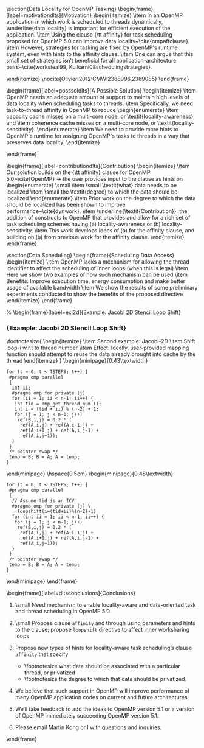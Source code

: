 \section{Data Locality for OpenMP Tasking}
\begin{frame}[label=motivationdlts]{Motivation}
\begin{itemize}
\item  In an OpenMP application in which work is scheduled to threads dynamically, \underline{data locality} is important for efficient execution of the application.
\item Using the clause {\tt affinity} for task scheduling proposed for OpenMP 5.0 can improve data locality~\cite{ompaffclause}.
\item However, strategies for tasking are fixed by OpenMP's runtime system, even with hints to the affinity clause.
\item One can argue that this small set of strategies isn’t beneficial for all application-architecture pairs~\cite{worksteal99, Kulkarni08schedulingstrategies}.

\end{itemize}
\nocite{Olivier:2012:CMW:2388996.2389085}
\end{frame}

\begin{frame}[label=posssoldlts]{A Possible Solution}
\begin{itemize}
\item OpenMP needs an adequate amount of support to maintain high levels of data locality when scheduling tasks to threads.
\item Specifically, we need task-to-thread affinity in OpenMP to reduce
\begin{enumerate} 
\item capacity cache misses on a multi-core node, or \textit{locality-awareness}, and 
\item coherence cache misses on a multi-core node, or \textit{locality-sensitivity}.
\end{enumerate}
\item We need to provide more hints to OpenMP's runtime for assigning OpenMP's tasks to threads in a way that preserves data locality.
\end{itemize}

\end{frame} 




\begin{frame}[label=contributiondlts]{Contribution} 
\begin{itemize} 
 \item Our solution builds on the {\tt affinity} clause for OpenMP 5.0~\cite{OpenMP} $\rightarrow$ the user provides input to the clause as hints on
\begin{enumerate} 
\small \item \small \textit{what} data needs to be localized
\item \small the \textit{degree} to which the data should be localized
\end{enumerate}
\item Prior work on the degree to which the data should be localized has been shown to improve performance~\cite{dynwork}.
\item \underline{\textit{Contribution}}: the addition of constructs to OpenMP that provides and allow for a rich set of task scheduling schemes having (a) locality-awareness or (b) locality-sensitivity.
\item This work develops ideas of (a) for the affinity clause, and building on (b) from previous work for the affinity clause.
\end{itemize}
\end{frame}


\section{Data Scheduling}
\begin{frame}{Scheduling Data Access}
\begin{itemize}
    \item OpenMP lacks a mechanism for allowing the thread identifier to affect the scheduling of inner loops (when this is legal)
    \item Here we show two examples of how such mechanism can be used
    \item Benefits: Improve execution time, energy consumption and make better usage of available bandwidth
    \item We show the results of some preliminary experiments conducted to show the benefits of the proposed directive
\end{itemize}
\end{frame}

% \begin{frame}[label=exj2d]{Example: Jacobi 2D Stencil Loop Shift}

### {Example: Jacobi 2D Stencil Loop Shift}
\footnotesize{
\begin{itemize}
    \item Second example: Jacobi-2D
    \item Shift loop-i w.r.t to thread number
    \item Effect: Ideally, user-provided mapping function should attempt to reuse the data already brought into cache by the thread
\end{itemize}
}
\begin{minipage}{0.43\textwidth}
```C, caption=\footnotesize{Jacobi Stencil LoopShift Semantics}
for (t = 0; t < TSTEPS; t++) {
 #pragma omp parallel
 {
  int ii;
  #pragma omp for private (j)
  for (ii = 1; ii < n-1; ii++) {
   int tid = omp_get_thread_num ();
   int i = (tid + ii) % (n-2) + 1;
   for (j = 1; j < n-1; j++)
    ref(B,i,j) = 0.2 * (
     ref(A,i,j) + ref(A,i-1,j) +
     ref(A,i+1,j) + ref(A,i,j-1) + 
     ref(A,i,j+1));
  }
 }
 /* pointer swap */
 temp = B; B = A; A = temp;
}
```
\end{minipage}
\hspace{0.5cm}
\begin{minipage}{0.48\textwidth}
```C, caption=\footnotesize{Jacobi Stencil LoopShift Directive}
for (t = 0; t < TSTEPS; t++) {
 #pragma omp parallel
 {
  // Assume tid is an ICV
  #pragma omp for private (j) \ 
    loopshift(i=(tid+ii)%(n-2)+1)
  for (int ii = 1; ii < n-1; ii++) {
   for (j = 1; j < n-1; j++)
    ref(B,i,j) = 0.2 * (
     ref(A,i,j) + ref(A,i-1,j) +
     ref(A,i+1,j) + ref(A,i,j-1) + 
     ref(A,i,j+1));
  }
 }
 /* pointer swap */
 temp = B; B = A; A = temp;
}
```
\end{minipage}
\end{frame}



\begin{frame}[label=dltsconclusions]{Conclusions}

1. \small Need mechanism to enable locality-aware and data-oriented task and thread scheduling in OpenMP 5.0 

2. \small Propose clause ```affinity``` and through using parameters and hints to the clause; propose ```loopshift```
directive to affect inner worksharing loops

3. Propose new types of  hints  for  locality-aware  task  scheduling’s  clause ```affinity``` that  specify
    - \footnotesize what data  should  be  associated  with  a  particular  thread,  or  privatized  
    - \footnotesize the degree to which that data should be privatized. 
    
4. We believe that such support in OpenMP  will improve  performance of many OpenMP application codes on current and future architectures. 
5. We’ll take feedback to add the ideas to OpenMP version 5.1 or a version of OpenMP immediately succeeding OpenMP version 5.1.

6. Please email Martin Kong or I with questions and inquiries.

\end{frame}